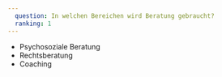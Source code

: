 ```yaml
---
  question: In welchen Bereichen wird Beratung gebraucht?
  ranking: 1
---
```


- Psychosoziale Beratung
- Rechtsberatung
- Coaching
